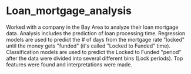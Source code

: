 # Loan_mortgage_analysis
Worked with a company in the Bay Area to analyze their loan mortgage data. Analysis includes the prediction of loan processing time.
Regression models are used to predict the # of days 
from the mortgage rate "locked" until the money gets "funded" (it's called "Locked to Funded" time).
Classification models are used to predict the Locked to Funded "period" after the data were divided 
into several different bins (Lock periods).
Top features were found and interpretations were made.

